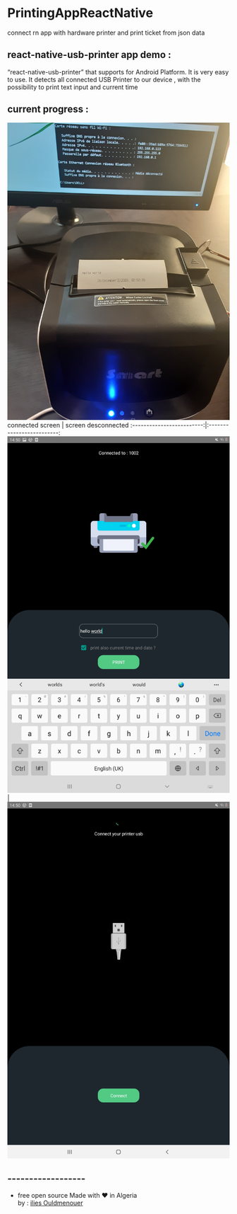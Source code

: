 # PrintingAppReactNative

connect rn app with hardware printer and print ticket from json data

## react-native-usb-printer app demo :

“react-native-usb-printer” that supports for Android Platform. It is very easy to use. It detects all connected USB Printer to our device , with the possibility to print text input and current time

## current progress :

![](screenShots/20201230_145205.jpg)
connected screen | screen desconnected
:-------------------------:|:-------------------------:
![](screenShots/Screenshot_20201230-145038_PrinterReactNativeUsbLan.jpg) | ![](screenShots/Screenshot_20201230-145022_PrinterReactNativeUsbLan.jpg)

## ------------------

- free open source Made with ❤ in Algeria  
  by : <a href= 'https://www.linkedin.com/in/ilies-ould-menouer-6a02111a2/' >ilies Ouldmenouer</a>
